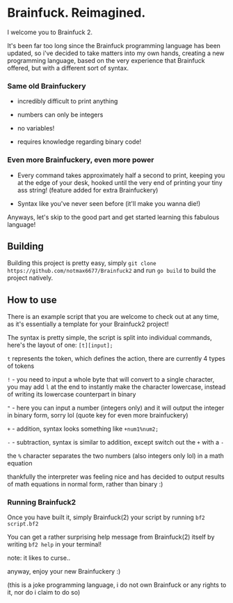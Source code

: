 # Brainfuck. Reimagined.

I welcome you to Brainfuck 2.

It's been far too long since the Brainfuck programming language has been updated, so i've decided to take matters into my own hands, creating a new programming language, based on the very experience that Brainfuck offered, but with a different sort of syntax.

### Same old Brainfuckery

- incredibly difficult to print anything

- numbers can only be integers

- no variables!

- requires knowledge regarding binary code!

### Even more Brainfuckery, even more power

- Every command takes approximately half a second to print, keeping you at the edge of your desk, hooked until the very end of printing your tiny ass string! (feature added for extra Brainfuckery)

- Syntax like you've never seen before (it'll make you wanna die!)

Anyways, let's skip to the good part and get started learning this fabulous language!

## Building

Building this project is pretty easy, simply `git clone https://github.com/notmax6677/Brainfuck2` and run `go build` to build the project natively.

## How to use

There is an example script that you are welcome to check out at any time, as it's essentially a template for your Brainfuck2 project!

The syntax is pretty simple, the script is split into individual commands, here's the layout of one:
`[t][input];`

`t` represents the token, which defines the action, there are currently 4 types of tokens

`!` - you need to input a whole byte that will convert to a single character, you may add `l` at the end to instantly make the character lowercase, instead of writing its lowercase counterpart in binary

`"` - here you can input a number (integers only) and it will output the integer in binary form, sorry lol (quote key for even more brainfuckery)

`+` - addition, syntax looks something like `+num1%num2;`

`-` - subtraction, syntax is similar to addition, except switch out the `+` with a `-`

the `%` character separates the two numbers (also integers only lol) in a math equation

thankfully the interpreter was feeling nice and has decided to output results of math equations in normal form, rather than binary :)

### Running Brainfuck2

Once you have built it, simply Brainfuck(2) your script by running `bf2 script.bf2`

You can get a rather surprising help message from Brainfuck(2) itself by writing `bf2 help` in your terminal!

note: it likes to curse..

anyway, enjoy your new Brainfuckery :)



(this is a joke programming language, i do not own Brainfuck or any rights to it, nor do i claim to do so)
